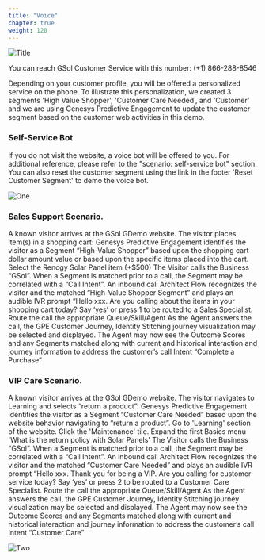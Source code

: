 ```yaml
---
title: "Voice"
chapter: true
weight: 120
---
```


![Title](/images/Login.PNG)

You can reach GSol Customer Service with this number: (+1) 866-288-8546
 
Depending on your customer profile, you will be offered a personalized service on the phone. To illustrate this personalization, we created 3 segments 'High Value Shopper', 'Customer Care Needed', and 'Customer' and we are using Genesys Predictive Engagement to update the customer segment based on the customer web activities in this demo.
 
### Self-Service Bot
If you do not visit the website, a voice bot will be offered to you. For additional reference, please refer to the "scenario: self-service bot" section.
You can also reset the customer segment using the link in the footer 'Reset Customer Segment' to demo the voice bot.

![One](/images/file_1637598294651_GPE_reset_segments.png)

### Sales Support Scenario. 
A known visitor arrives at the GSol GDemo website. The visitor places item(s) in a shopping cart: 
Genesys Predictive Engagement identifies the visitor as a Segment “High-Value Shopper” based upon the shopping cart dollar amount value or based upon the specific items placed into the cart. Select the Renogy Solar Panel item (+$500)
The Visitor calls the Business “GSol”.  When a Segment is matched prior to a call, the Segment may be correlated with a “Call Intent”.
An inbound call Architect Flow recognizes the visitor and the matched “High-Value Shopper Segment” and plays an audible IVR prompt “Hello xxx. Are you calling about the items in your shopping cart today? Say ‘yes’ or press 1 to be routed to a Sales Specialist. 
Route the call the appropriate Queue/Skill/Agent
As the Agent answers the call, the GPE Customer Journey, Identity Stitching journey visualization may be selected and displayed.  The Agent may now see the Outcome Scores and any Segments matched along with current and historical interaction and journey information to address the customer’s call Intent “Complete a Purchase”
 

### VIP Care Scenario. 
A known visitor arrives at the GSol GDemo website. The visitor navigates to Learning and selects “return a product”: 
Genesys Predictive Engagement identifies the visitor as a Segment “Customer Care Needed” based upon the website behavior navigating to “return a product”. Go to 'Learning' section of the website. Click the 'Maintenance' tile. Expand the first Basics menu 'What is the return policy with Solar Panels'
The Visitor calls the Business “GSol”.  When a Segment is matched prior to a call, the Segment may be correlated with a “Call Intent”.
An inbound call Architect Flow recognizes the visitor and the matched “Customer Care Needed” and plays an audible IVR prompt “Hello xxx. Thank you for being a VIP. Are you calling for customer service today? Say ‘yes’ or press 2 to be routed to a Customer Care Specialist. 
Route the call the appropriate Queue/Skill/Agent
As the Agent answers the call, the GPE Customer Journey, Identity Stitching journey visualization may be selected and displayed.  The Agent may now see the Outcome Scores and any Segments matched along with current and historical interaction and journey information to address the customer’s call Intent “Customer Care”


![Two](/images/file_1637598327026_GPE_service_segment.png)
